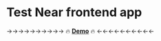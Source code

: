 # Test Near frontend app

→→→→→→→→→→ 🔥 **[Demo](https://near-frontend-blue.vercel.app/)** 🔥 ←←←←←←←←←←
